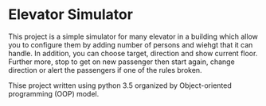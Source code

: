 # Elevator Simulator
This project is a simple simulator for many elevator in a building which allow you to configure them by adding number of persons and wiehgt that it can handle. In addition, you can choose target, direction and show current floor. Further more, stop to get on new passenger then start again, change direction or alert the passengers if one of the rules broken.

Thise project written using python 3.5 organized by Object-oriented programming (OOP) model.
